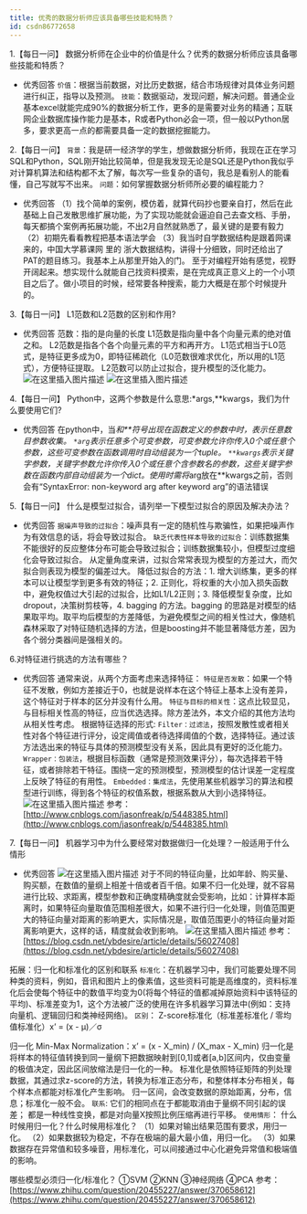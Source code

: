 ```yaml
---
title: 优秀的数据分析师应该具备哪些技能和特质？
id: csdn86772658
---
```


1.【每日一问】
数据分析师在企业中的价值是什么？优秀的数据分析师应该具备哪些技能和特质？

*   优秀回答
    `价值`：根据当前数据，对比历史数据，结合市场规律对具体业务问题进行纠正，指导以及预测。
    `技能`：数据驱动，发现问题，解决问题。普通企业基本excel就能完成90%的数据分析工作，更多的是需要对业务的精通；互联网企业数据库操作能力是基本，R或者Python必会一项，但一般以Python居多，要求更高一点的都需要具备一定的数据挖掘能力。

2.【每日一问】
`背景`：我是研一经济学的学生，想做数据分析师，我现在正在学习SQL和Python，SQL刚开始比较简单，但是我发现无论是SQL还是Python我似乎对计算机算法和结构都不太了解，每次写一些复杂的语句，我总是看别人的能看懂，自己写就写不出来。
`问题`：如何掌握数据分析师所必要的编程能力？

*   优秀回答
    （1）找个简单的案例，模仿着，就算代码抄也要亲自打，然后在此基础上自己发散思维扩展功能，为了实现功能就会逼迫自己去查文档、手册，每天都搞个案例再拓展功能，不出2月自然就熟悉了，最关键的是要有毅力
    （2）初期先看看教程把基本语法学会
    （3）我当时自学数据结构是跟着网课来的，中国大学慕课网 里的 浙大数据结构，讲得十分细致，同时还给出了PAT的题目练习。我基本上从那里开始入的门。
    至于对编程开始有感觉，视野开阔起来。想实现什么就能自己找资料摸索，是在完成真正意义上的一个小项目之后了。做小项目的时候，经常要各种搜索，能力大概是在那个时候提升的。

3.【每日一问】
L1范数和L2范数的区别和作用?

*   优秀回答
    范数：指的是向量的长度
    L1范数是指向量中各个向量元素的绝对值之和。
    L2范数是指各个各个向量元素的平方和再开方。
    L1范式相当于L0范式，是特征更多成为0，即特征稀疏化（L0范数很难求优化，所以用的L1范式），方便特征提取。
    L2范数可以防止过拟合，提升模型的泛化能力。
    ![在这里插入图片描述](../img/168d4f1c479a36c5ce265355e30b2c31.png)
    ![在这里插入图片描述](../img/28bb39c8e59f2844f89039b7b32b308e.png)

4.【每日一问】
Python中，这两个参数是什么意思:*args,**kwargs，我们为什么要使用它们?

*   优秀回答
    在python中，当*和**符号出现在函数定义的参数中时，表示任意数目参数收集。
    `*arg`表示任意多个可变参数，可变参数允许你传入0个或任意个参数，这些可变参数在函数调用时自动组装为一个tuple。
    `**kwargs`表示关键字参数，关键字参数允许你传入0个或任意个含参数名的参数，这些关键字参数在函数内部自动组装为一个dict。使用时需将*arg放在**kwargs之前，否则会有“SyntaxError: non-keyword arg after keyword arg”的语法错误

5.【每日一问】
什么是模型过拟合，请列举一下模型过拟合的原因及解决办法？

*   优秀回答
    `据噪声导致的过拟合`：噪声具有一定的随机性与欺骗性，如果把噪声作为有效信息的话，将会导致过拟合。
    `缺乏代表性样本导致的过拟合`：训练数据集不能很好的反应整体分布可能会导致过拟合；训练数据集较小，但模型过度细化会导致过拟合。
    从定量角度来讲，过拟合常常表现为模型的方差过大，而欠拟合则表现为模型的偏差过大。
    降低过拟合的方法：1\. 增大训练集，更多的样本可以让模型学到更多有效的特征；2\. 正则化，将权重的大小加入损失函数中，避免权值过大引起的过拟合，比如L1/L2正则；3\. 降低模型复杂度，比如 dropout，决策树剪枝等，4\. bagging 的方法。bagging 的思路是对模型的结果取平均。取平均后模型的方差降低，为避免模型之间的相关性过大，像随机森林采取了对特征随机选择的方法，但是boosting并不能显著降低方差，因为各个弱分类器间是强相关的。

6.对特征进行挑选的方法有哪些？

*   优秀回答
    通常来说，从两个方面考虑来选择特征：
    `特征是否发散`：如果一个特征不发散，例如方差接近于0，也就是说样本在这个特征上基本上没有差异，这个特征对于样本的区分并没有什么用。
    `特征与目标的相关性`：这点比较显见，与目标相关性高的特征，应当优选选择。除方差法外，本文介绍的其他方法均从相关性考虑。
    根据特征选择的形式:
    `Filter：过滤法`，按照发散性或者相关性对各个特征进行评分，设定阈值或者待选择阈值的个数，选择特征。通过该方法选出来的特征与具体的预测模型没有关系，因此具有更好的泛化能力。
    `Wrapper：包装法`，根据目标函数（通常是预测效果评分），每次选择若干特征，或者排除若干特征。围绕一定的预测模型，预测模型的估计误差一定程度上反映了特征的有用性。
    `Embedded：集成法`，先使用某些机器学习的算法和模型进行训练，得到各个特征的权值系数，根据系数从大到小选择特征。
    ![在这里插入图片描述](../img/caeb4bf9b32e58816f7dc6de05c4ad66.png)
    参考：[http://www.cnblogs.com/jasonfreak/p/5448385.html](http://www.cnblogs.com/jasonfreak/p/5448385.html)

7.【每日一问】
机器学习中为什么要经常对数据做归一化处理？一般适用于什么情形

*   优秀回答
    ![在这里插入图片描述](../img/251c74f372a02dca2afbb2b26b8e94c9.png)
    对于不同的特征向量，比如年龄、购买量、购买额，在数值的量纲上相差十倍或者百千倍。如果不归一化处理，就不容易进行比较、求距离，模型参数和正确度精确度就会受影响，比如：计算样本距离时，如果特征向量取值范围相差很大，如果不进行归一化处理，则值范围更大的特征向量对距离的影响更大，实际情况是，取值范围更小的特征向量对距离影响更大，这样的话，精度就会收到影响。
    ![在这里插入图片描述](../img/128e53f24f73c0ddcade9ea7fa9be292.png)
    参考：[https://blog.csdn.net/ybdesire/article/details/56027408](https://blog.csdn.net/ybdesire/article/details/56027408)

拓展：归一化和标准化的区别和联系
`标准化`：在机器学习中，我们可能要处理不同种类的资料，例如，音讯和图片上的像素值，这些资料可能是高维度的，资料标准化后会使每个特征中的数值平均变为0(将每个特征的值都减掉原始资料中该特征的平均)、标准差变为1，这个方法被广泛的使用在许多机器学习算法中(例如：支持向量机、逻辑回归和类神经网络)。
`区别`：
Z-score标准化（标准差标准化 / 零均值标准化）x’ = (x - μ)／σ

归一化 Min-Max Normalization：x’ = (x - X_min) / (X_max - X_min)
归一化是将样本的特征值转换到同一量纲下把数据映射到[0,1]或者[a,b]区间内，仅由变量的极值决定，因此区间放缩法是归一化的一种。
标准化是依照特征矩阵的列处理数据，其通过求z-score的方法，转换为标准正态分布，和整体样本分布相关，每个样本点都能对标准化产生影响。
归一区间，会改变数据的原始距离，分布，信息；标准化一般不会。
`联系`:
它们的相同点在于都能取消由于量纲不同引起的误差；
都是一种线性变换，都是对向量X按照比例压缩再进行平移。
`使用情形`：
什么时候用归一化？什么时候用标准化？
（1）如果对输出结果范围有要求，用归一化。
（2）如果数据较为稳定，不存在极端的最大最小值，用归一化。
（3）如果数据存在异常值和较多噪音，用标准化，可以间接通过中心化避免异常值和极端值的影响。

哪些模型必须归一化/标准化？
①SVM ②KNN ③神经网络 ④PCA
参考：[https://www.zhihu.com/question/20455227/answer/370658612](https://www.zhihu.com/question/20455227/answer/370658612)